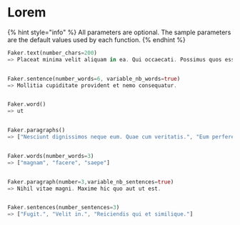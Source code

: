 # Lorem

{% hint style="info" %}
All parameters are optional. The sample parameters are the default values used by each function.
{% endhint %}

```rust
Faker.text(number_chars=200)
=> Placeat minima velit aliquam in ea. Qui occaecati. Possimus quos esse magni ex iusto. Minus consequuntur velit ipsum aut cumque. Corporis. Rerum accusamus. Aspernatur. Et. Maiores est voluptates. Minima facilis iure.


Faker.sentence(number_words=6, variable_nb_words=true)
=> Mollitia cupiditate provident et nemo consequatur.


Faker.word()
=> ut


Faker.paragraphs()
=> ["Nesciunt dignissimos neque eum. Quae cum veritatis.", "Eum perferendis est et animi. Quae esse eaque neque.", "Nisi aspernatur. Ad non eaque nihil tempora. Aut et libero harum quia ratione."]


Faker.words(number_words=3)
=> ["magnam", "facere", "saepe"]


Faker.paragraph(number=3,variable_nb_sentences=true)
=> Nihil vitae magni. Maxime hic quo aut ut est.


Faker.sentences(number_sentences=3)
=> ["Fugit.", "Velit in.", "Reiciendis qui et similique."]

```

